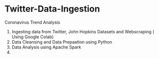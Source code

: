 # Twitter-Data-Ingestion
Coronavirus Trend Analysis

1. Ingesting data from Twitter, John Hopkins Datasets and Webscraping ( Using Google Colab)
2. Data Cleansing and Data Prepaation using Python
3. Data Analysis using Apache Spark
4. 
